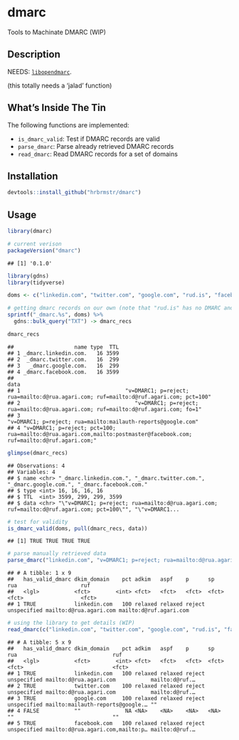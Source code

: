 
# dmarc

Tools to Machinate DMARC (WIP)

## Description

NEEDS:
[`libopendmarc`](http://www.trusteddomain.org/opendmarc/libopendmarc/index.html).

(this totally needs a ‘jalad’ function)

## What’s Inside The Tin

The following functions are implemented:

  - `is_dmarc_valid`: Test if DMARC records are valid
  - `parse_dmarc`: Parse already retrieved DMARC records
  - `read_dmarc`: Read DMARC records for a set of domains

## Installation

``` r
devtools::install_github("hrbrmstr/dmarc")
```

## Usage

``` r
library(dmarc)

# current verison
packageVersion("dmarc")
```

    ## [1] '0.1.0'

``` r
library(gdns)
library(tidyverse)

doms <- c("linkedin.com", "twitter.com", "google.com", "rud.is", "facebook.com")

# getting dmarc records on our own (note that "rud.is" has no DMARC and is not in the results of the `bulk_query()` call)
sprintf("_dmarc.%s", doms) %>% 
  gdns::bulk_query("TXT") -> dmarc_recs

dmarc_recs
```

    ##                   name type  TTL
    ## 1 _dmarc.linkedin.com.   16 3599
    ## 2  _dmarc.twitter.com.   16  299
    ## 3   _dmarc.google.com.   16  299
    ## 4 _dmarc.facebook.com.   16 3599
    ##                                                                                                                    data
    ## 1                                 "v=DMARC1; p=reject; rua=mailto:d@rua.agari.com; ruf=mailto:d@ruf.agari.com; pct=100"
    ## 2                                    "v=DMARC1; p=reject; rua=mailto:d@rua.agari.com; ruf=mailto:d@ruf.agari.com; fo=1"
    ## 3                                                          "v=DMARC1; p=reject; rua=mailto:mailauth-reports@google.com"
    ## 4 "v=DMARC1; p=reject; pct=100; rua=mailto:d@rua.agari.com,mailto:postmaster@facebook.com; ruf=mailto:d@ruf.agari.com;"

``` r
glimpse(dmarc_recs)
```

    ## Observations: 4
    ## Variables: 4
    ## $ name <chr> "_dmarc.linkedin.com.", "_dmarc.twitter.com.", "_dmarc.google.com.", "_dmarc.facebook.com."
    ## $ type <int> 16, 16, 16, 16
    ## $ TTL  <int> 3599, 299, 299, 3599
    ## $ data <chr> "\"v=DMARC1; p=reject; rua=mailto:d@rua.agari.com; ruf=mailto:d@ruf.agari.com; pct=100\"", "\"v=DMARC1...

``` r
# test for validity
is_dmarc_valid(doms, pull(dmarc_recs, data))
```

    ## [1] TRUE TRUE TRUE TRUE

``` r
# parse manually retrieved data
parse_dmarc("linkedin.com", "v=DMARC1; p=reject; rua=mailto:d@rua.agari.com; ruf=mailto:d@ruf.agari.com; pct=100")
```

    ## # A tibble: 1 x 9
    ##   has_valid_dmarc dkim_domain    pct adkim   aspf    p      sp          rua                    ruf                   
    ##   <lgl>           <fct>        <int> <fct>   <fct>   <fct>  <fct>       <fct>                  <fct>                 
    ## 1 TRUE            linkedin.com   100 relaxed relaxed reject unspecified mailto:d@rua.agari.com mailto:d@ruf.agari.com

``` r
# using the library to get details (WIP)
read_dmarc(c("linkedin.com", "twitter.com", "google.com", "rud.is", "facebook.com"))
```

    ## # A tibble: 5 x 9
    ##   has_valid_dmarc dkim_domain    pct adkim   aspf    p      sp          rua                              ruf           
    ##   <lgl>           <fct>        <int> <fct>   <fct>   <fct>  <fct>       <fct>                            <fct>         
    ## 1 TRUE            linkedin.com   100 relaxed relaxed reject unspecified mailto:d@rua.agari.com           mailto:d@ruf.…
    ## 2 TRUE            twitter.com    100 relaxed relaxed reject unspecified mailto:d@rua.agari.com           mailto:d@ruf.…
    ## 3 TRUE            google.com     100 relaxed relaxed reject unspecified mailto:mailauth-reports@google.… ""            
    ## 4 FALSE           ""              NA <NA>    <NA>    <NA>   <NA>        ""                               ""            
    ## 5 TRUE            facebook.com   100 relaxed relaxed reject unspecified mailto:d@rua.agari.com,mailto:p… mailto:d@ruf.…
